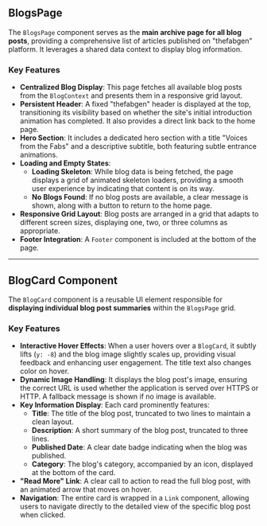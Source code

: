 ## BlogsPage

The `BlogsPage` component serves as the **main archive page for all blog posts**, providing a comprehensive list of articles published on "thefabgen" platform. It leverages a shared data context to display blog information.

### Key Features

* **Centralized Blog Display**: This page fetches all available blog posts from the `BlogContext` and presents them in a responsive grid layout.
* **Persistent Header**: A fixed "thefabgen" header is displayed at the top, transitioning its visibility based on whether the site's initial introduction animation has completed. It also provides a direct link back to the home page.
* **Hero Section**: It includes a dedicated hero section with a title "Voices from the Fabs" and a descriptive subtitle, both featuring subtle entrance animations.
* **Loading and Empty States**:
    * **Loading Skeleton**: While blog data is being fetched, the page displays a grid of animated skeleton loaders, providing a smooth user experience by indicating that content is on its way.
    * **No Blogs Found**: If no blog posts are available, a clear message is shown, along with a button to return to the home page.
* **Responsive Grid Layout**: Blog posts are arranged in a grid that adapts to different screen sizes, displaying one, two, or three columns as appropriate.
* **Footer Integration**: A `Footer` component is included at the bottom of the page.

---

## BlogCard Component

The `BlogCard` component is a reusable UI element responsible for **displaying individual blog post summaries** within the `BlogsPage` grid.

### Key Features

* **Interactive Hover Effects**: When a user hovers over a `BlogCard`, it subtly lifts (`y: -8`) and the blog image slightly scales up, providing visual feedback and enhancing user engagement. The title text also changes color on hover.
* **Dynamic Image Handling**: It displays the blog post's image, ensuring the correct URL is used whether the application is served over HTTPS or HTTP. A fallback message is shown if no image is available.
* **Key Information Display**: Each card prominently features:
    * **Title**: The title of the blog post, truncated to two lines to maintain a clean layout.
    * **Description**: A short summary of the blog post, truncated to three lines.
    * **Published Date**: A clear date badge indicating when the blog was published.
    * **Category**: The blog's category, accompanied by an icon, displayed at the bottom of the card.
* **"Read More" Link**: A clear call to action to read the full blog post, with an animated arrow that moves on hover.
* **Navigation**: The entire card is wrapped in a `Link` component, allowing users to navigate directly to the detailed view of the specific blog post when clicked.